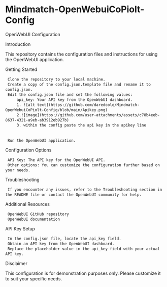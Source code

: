 # Mindmatch-OpenWebuiCoPiolt-Config
OpenWebUI Configuration 

Introduction 

This repository contains the configuration files and instructions for using the OpenWebUI application. 

Getting Started 

     Clone the repository to your local machine.
     Create a copy of the config.json.template file and rename it to config.json.
     Edit the config.json file and set the following values:
         api_key: Your API key from the OpenWebUI dashboard.
         1. ![alt text](https://github.com/daredoole/Mindmatch-OpenWebuiCoPiolt-Config/blob/main/Apikey.png)
         2.![image](https://github.com/user-attachments/assets/c78b4eeb-8637-4321-a9eb-ab3912eb927b)
         3. within the config paste the api key in the apikey line

         
     Run the OpenWebUI application.
     

Configuration Options 

     API Key: The API key for the OpenWebUI API.
     Other options: You can customize the configuration further based on your needs.
     
     

Troubleshooting 

     If you encounter any issues, refer to the Troubleshooting section in the README file or contact the OpenWebUI community for help.
     

Additional Resources 

     OpenWebUI GitHub repository 
     OpenWebUI documentation 
     

API Key Setup 

     In the config.json file, locate the api_key field.
     Obtain an API key from the OpenWebUI dashboard.
     Replace the placeholder value in the api_key field with your actual API key.
     

Disclaimer 

This configuration is for demonstration purposes only. Please customize it to suit your specific needs. 
